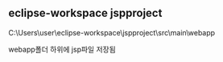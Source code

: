 ## eclipse-workspace jspproject 

C:\Users\user\eclipse-workspace\jspproject\src\main\webapp

webapp폴더 하위에 jsp파일 저장됨 